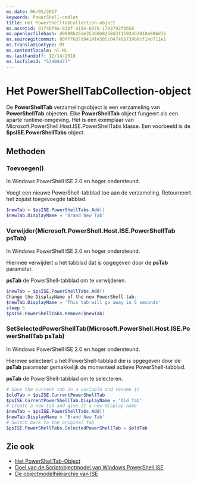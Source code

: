 ```yaml
---
ms.date: 06/05/2017
keywords: PowerShell-cmdlet
title: Het PowerShellTabCollection-object
ms.assetid: 81f4bf4a-83bf-415e-8378-1703792fbb58
ms.openlocfilehash: d9088b26de35360b8258d3f15924b3010a986d15
ms.sourcegitcommit: 00ff76d7d9414fe585c04740b739b9cf14d711e1
ms.translationtype: MT
ms.contentlocale: nl-NL
ms.lasthandoff: 12/14/2018
ms.locfileid: "53404477"
---
```

# <a name="the-powershelltabcollection-object"></a>Het PowerShellTabCollection-object

De **PowerShellTab** verzamelingsobject is een verzameling van **PowerShellTab** objecten. Elke **PowerShellTab** object fungeert als een aparte runtime-omgeving. Het is een exemplaar van Microsoft.PowerShell.Host.ISE.PowerShellTabs klasse. Een voorbeeld is de **$psISE.PowerShellTabs** object.

## <a name="methods"></a>Methoden

### <a name="add"></a>Toevoegen\(\)

In Windows PowerShell ISE 2.0 en hoger ondersteund.

Voegt een nieuwe PowerShell-tabblad toe aan de verzameling. Retourneert het zojuist toegevoegde tabblad.

```powershell
$newTab = $psISE.PowerShellTabs.Add()
$newTab.DisplayName = 'Brand New Tab'
```

### <a name="removemicrosoftpowershellhostisepowershelltab-pstab"></a>Verwijder\(Microsoft.PowerShell.Host.ISE.PowerShellTab psTab\)

In Windows PowerShell ISE 2.0 en hoger ondersteund.

Hiermee verwijdert u het tabblad dat is opgegeven door de **psTab** parameter.

**psTab** de PowerShell-tabblad om te verwijderen.

```powershell
$newTab = $psISE.PowerShellTabs.Add()
Change the DisplayName of the new PowerShell tab.
$newTab.DisplayName = 'This tab will go away in 5 seconds'
sleep 5
$psISE.PowerShellTabs.Remove($newTab)
```

### <a name="setselectedpowershelltabmicrosoftpowershellhostisepowershelltab-pstab"></a>SetSelectedPowerShellTab\(Microsoft.PowerShell.Host.ISE.PowerShellTab psTab\)

In Windows PowerShell ISE 2.0 en hoger ondersteund.

Hiermee selecteert u het PowerShell-tabblad die is opgegeven door de **psTab** parameter gemakkelijk de momenteel actieve PowerShell-tabblad.

**psTab** de PowerShell-tabblad om te selecteren.

```powershell
# Save the current tab in a variable and rename it
$oldTab = $psISE.CurrentPowerShellTab
$psISE.CurrentPowerShellTab.DisplayName = 'Old Tab'
# Create a new tab and give it a new display name
$newTab = $psISE.PowerShellTabs.Add()
$newTab.DisplayName = 'Brand New Tab'
# Switch back to the original tab
$psISE.PowerShellTabs.SelectedPowerShellTab = $oldTab
```

## <a name="see-also"></a>Zie ook

- [Het PowerShellTab-Object](The-PowerShellTab-Object.md)
- [Doel van de Scriptobjectmodel van Windows PowerShell ISE](Purpose-of-the-Windows-PowerShell-ISE-Scripting-Object-Model.md)
- [De objectmodelhiërarchie van ISE](The-ISE-Object-Model-Hierarchy.md)